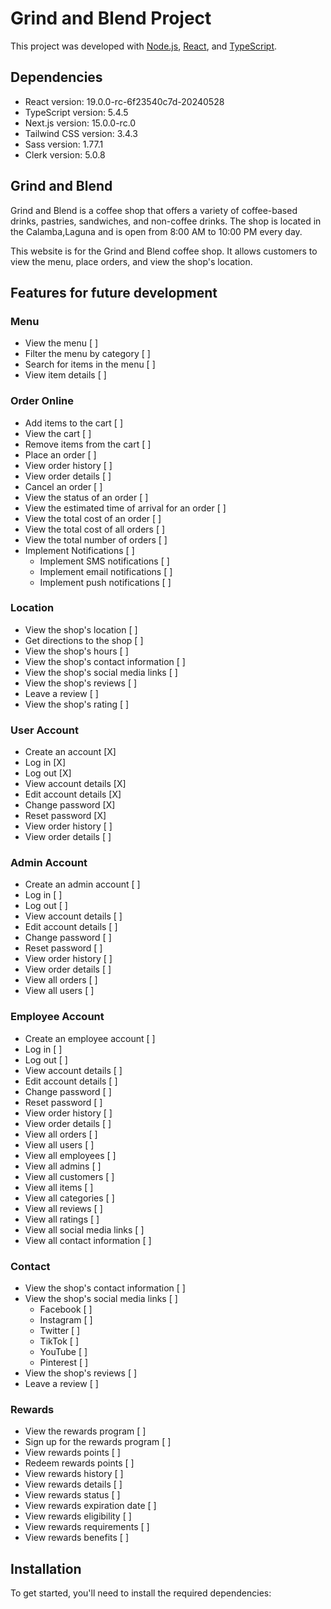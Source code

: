 # Grind and Blend Project

This project was developed with [Node.js](https://nodejs.org/), [React](https://reactjs.org/),
and [TypeScript](https://www.typescriptlang.org/).

## Dependencies

- React version: 19.0.0-rc-6f23540c7d-20240528
- TypeScript version: 5.4.5
- Next.js version: 15.0.0-rc.0
- Tailwind CSS version: 3.4.3
- Sass version: 1.77.1
- Clerk version: 5.0.8

## Grind and Blend

Grind and Blend is a coffee shop that offers a variety of coffee-based drinks, pastries, sandwiches, and non-coffee
drinks. The shop is located in the Calamba,Laguna and is open from 8:00 AM to 10:00 PM every day.

This website is for the Grind and Blend coffee shop. It allows customers to view the menu, place orders, and view the
shop's location.

## Features for future development

### Menu

- View the menu [ ]
- Filter the menu by category [ ]
- Search for items in the menu [ ]
- View item details [ ]

### Order Online

- Add items to the cart [ ]
- View the cart [ ]
- Remove items from the cart [ ]
- Place an order [ ]
- View order history [ ]
- View order details [ ]
- Cancel an order [ ]
- View the status of an order [ ]
- View the estimated time of arrival for an order [ ]
- View the total cost of an order [ ]
- View the total cost of all orders [ ]
- View the total number of orders [ ]
- Implement Notifications [ ]
    - Implement SMS notifications [ ]
    - Implement email notifications [ ]
    - Implement push notifications [ ]

### Location

- View the shop's location [ ]
- Get directions to the shop [ ]
- View the shop's hours [ ]
- View the shop's contact information [ ]
- View the shop's social media links [ ]
- View the shop's reviews [ ]
- Leave a review [ ]
- View the shop's rating [ ]

### User Account

- Create an account [X]
- Log in [X]
- Log out [X]
- View account details [X]
- Edit account details [X]
- Change password [X]
- Reset password [X]
- View order history [ ]
- View order details [ ]

### Admin Account

- Create an admin account [ ]
- Log in [ ]
- Log out [ ]
- View account details [ ]
- Edit account details [ ]
- Change password [ ]
- Reset password [ ]
- View order history [ ]
- View order details [ ]
- View all orders [ ]
- View all users [ ]

### Employee Account

- Create an employee account [ ]
- Log in [ ]
- Log out [ ]
- View account details [ ]
- Edit account details [ ]
- Change password [ ]
- Reset password [ ]
- View order history [ ]
- View order details [ ]
- View all orders [ ]
- View all users [ ]
- View all employees [ ]
- View all admins [ ]
- View all customers [ ]
- View all items [ ]
- View all categories [ ]
- View all reviews [ ]
- View all ratings [ ]
- View all social media links [ ]
- View all contact information [ ]

### Contact

- View the shop's contact information [ ]
- View the shop's social media links [ ]
    - Facebook [ ]
    - Instagram [ ]
    - Twitter [ ]
    - TikTok [ ]
    - YouTube [ ]
    - Pinterest [ ]
- View the shop's reviews [ ]
- Leave a review [ ]

### Rewards

- View the rewards program [ ]
- Sign up for the rewards program [ ]
- View rewards points [ ]
- Redeem rewards points [ ]
- View rewards history [ ]
- View rewards details [ ]
- View rewards status [ ]
- View rewards expiration date [ ]
- View rewards eligibility [ ]
- View rewards requirements [ ]
- View rewards benefits [ ]

## Installation

To get started, you'll need to install the required dependencies: